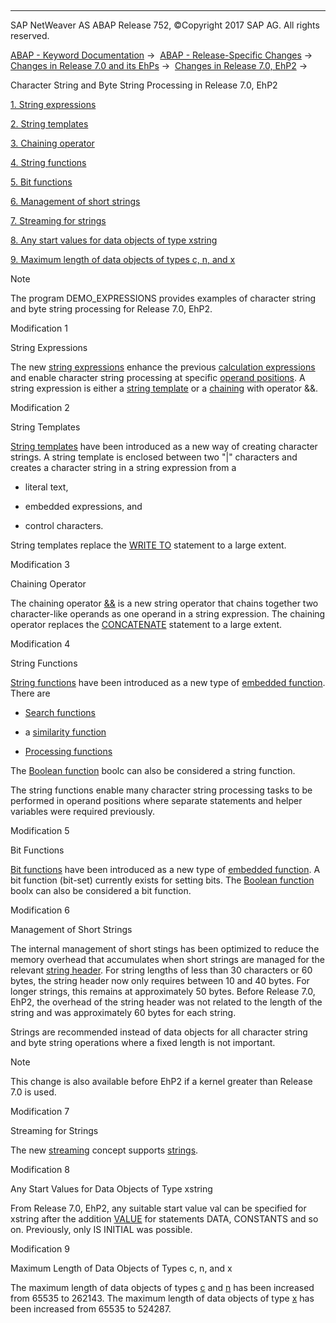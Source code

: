   

* * *

SAP NetWeaver AS ABAP Release 752, ©Copyright 2017 SAP AG. All rights reserved.

[ABAP - Keyword Documentation](javascript:call_link\('abenabap.htm'\)) →  [ABAP - Release-Specific Changes](javascript:call_link\('abennews.htm'\)) →  [Changes in Release 7.0 and its EhPs](javascript:call_link\('abennews-70_ehps.htm'\)) →  [Changes in Release 7.0, EhP2](javascript:call_link\('abennews-71.htm'\)) → 

Character String and Byte String Processing in Release 7.0, EhP2

[1\. String expressions](#!ABAP_MODIFICATION_1@1@)

[2\. String templates](#!ABAP_MODIFICATION_2@2@)

[3\. Chaining operator](#!ABAP_MODIFICATION_3@3@)

[4\. String functions](#!ABAP_MODIFICATION_4@4@)

[5\. Bit functions](#!ABAP_MODIFICATION_5@5@)

[6\. Management of short strings](#!ABAP_MODIFICATION_6@6@)

[7\. Streaming for strings](#!ABAP_MODIFICATION_7@7@)

[8\. Any start values for data objects of type xstring](#!ABAP_MODIFICATION_8@8@)

[9\. Maximum length of data objects of types c, n, and x](#!ABAP_MODIFICATION_9@9@)

Note

The program DEMO\_EXPRESSIONS provides examples of character string and byte string processing for Release 7.0, EhP2.

Modification 1

String Expressions

The new [string expressions](javascript:call_link\('abapcompute_string.htm'\)) enhance the previous [calculation expressions](javascript:call_link\('abencalculation_expression_glosry.htm'\) "Glossary Entry") and enable character string processing at specific [operand positions](javascript:call_link\('abenexpression_positions.htm'\)). A string expression is either a [string template](javascript:call_link\('abenstring_templates.htm'\)) or a [chaining](javascript:call_link\('abenstring_operators.htm'\)) with operator &&.

Modification 2

String Templates

[String templates](javascript:call_link\('abenstring_templates.htm'\)) have been introduced as a new way of creating character strings. A string template is enclosed between two "|" characters and creates a character string in a string expression from a

-   literal text,
    
-   embedded expressions, and
    
-   control characters.
    

String templates replace the [WRITE TO](javascript:call_link\('abapwrite_to.htm'\)) statement to a large extent.

Modification 3

Chaining Operator

The chaining operator [&&](javascript:call_link\('abenstring_operators.htm'\)) is a new string operator that chains together two character-like operands as one operand in a string expression. The chaining operator replaces the [CONCATENATE](javascript:call_link\('abapconcatenate.htm'\)) statement to a large extent.

Modification 4

String Functions

[String functions](javascript:call_link\('abenstring_functions.htm'\)) have been introduced as a new type of [embedded function](javascript:call_link\('abenpredefined_function_glosry.htm'\) "Glossary Entry"). There are

-   [Search functions](javascript:call_link\('abensearch_functions.htm'\))
    
-   a [similarity function](javascript:call_link\('abendistance_functions.htm'\))
    
-   [Processing functions](javascript:call_link\('abenprocess_functions.htm'\))
    

The [Boolean function](javascript:call_link\('abenboole_functions.htm'\)) boolc can also be considered a string function.

The string functions enable many character string processing tasks to be performed in operand positions where separate statements and helper variables were required previously.

Modification 5

Bit Functions

[Bit functions](javascript:call_link\('abenbit_functions.htm'\)) have been introduced as a new type of [embedded function](javascript:call_link\('abenpredefined_function_glosry.htm'\) "Glossary Entry"). A bit function (bit-set) currently exists for setting bits. The [Boolean function](javascript:call_link\('abenboole_functions.htm'\)) boolx can also be considered a bit function.

Modification 6

Management of Short Strings

The internal management of short stings has been optimized to reduce the memory overhead that accumulates when short strings are managed for the relevant [string header](javascript:call_link\('abenmemory_consumption_1.htm'\)). For string lengths of less than 30 characters or 60 bytes, the string header now only requires between 10 and 40 bytes. For longer strings, this remains at approximately 50 bytes. Before Release 7.0, EhP2, the overhead of the string header was not related to the length of the string and was approximately 60 bytes for each string.

Strings are recommended instead of data objects for all character string and byte string operations where a fixed length is not important.

Note

This change is also available before EhP2 if a kernel greater than Release 7.0 is used.

Modification 7

Streaming for Strings

The new [streaming](javascript:call_link\('abenstreaming_glosry.htm'\) "Glossary Entry") concept supports [strings](javascript:call_link\('abenstring_streams.htm'\)).

Modification 8

Any Start Values for Data Objects of Type xstring

From Release 7.0, EhP2, any suitable start value val can be specified for xstring after the addition [VALUE](javascript:call_link\('abapdata_options.htm'\)) for statements DATA, CONSTANTS and so on. Previously, only IS INITIAL was possible.

Modification 9

Maximum Length of Data Objects of Types c, n, and x

The maximum length of data objects of types [c](javascript:call_link\('abenbuilt_in_types_complete.htm'\)) and [n](javascript:call_link\('abenbuilt_in_types_complete.htm'\)) has been increased from 65535 to 262143. The maximum length of data objects of type [x](javascript:call_link\('abenbuilt_in_types_complete.htm'\)) has been increased from 65535 to 524287.